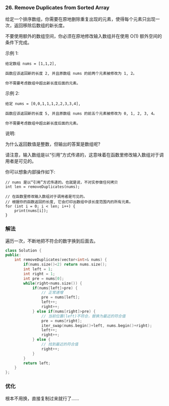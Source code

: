 ### 26. Remove Duplicates from Sorted Array

给定一个排序数组，你需要在原地删除重复出现的元素，使得每个元素只出现一次，返回移除后数组的新长度。

不要使用额外的数组空间，你必须在原地修改输入数组并在使用 O(1) 额外空间的条件下完成。

示例 1:
```
给定数组 nums = [1,1,2], 

函数应该返回新的长度 2, 并且原数组 nums 的前两个元素被修改为 1, 2。 

你不需要考虑数组中超出新长度后面的元素。
```
示例 2:
```
给定 nums = [0,0,1,1,1,2,2,3,3,4],

函数应该返回新的长度 5, 并且原数组 nums 的前五个元素被修改为 0, 1, 2, 3, 4。

你不需要考虑数组中超出新长度后面的元素。
```
说明:

为什么返回数值是整数，但输出的答案是数组呢?

请注意，输入数组是以“引用”方式传递的，这意味着在函数里修改输入数组对于调用者是可见的。

你可以想象内部操作如下:
```
// nums 是以“引用”方式传递的。也就是说，不对实参做任何拷贝
int len = removeDuplicates(nums);

// 在函数里修改输入数组对于调用者是可见的。
// 根据你的函数返回的长度, 它会打印出数组中该长度范围内的所有元素。
for (int i = 0; i < len; i++) {
    print(nums[i]);
}
```

### 解法

遍历一次，不断地把不符合的数字换到后面去。

```cpp
class Solution {
public:
    int removeDuplicates(vector<int>& nums) {
        if(nums.size()<2) return nums.size();
        int left = 1;
        int right = 1;
        int pre = nums[0];
        while(right<nums.size()) {
            if(nums[left]>pre) {
                // 正常递增
                pre = nums[left];
                left++;
                right++;
            } else if(nums[right]>pre) {
                // 当前位置(left)不符合，替换为最近的符合值
                pre = nums[right];
                iter_swap(nums.begin()+left, nums.begin()+right);
                left++;
                right++;
            } else {
                // 找到最近的符合值
                right++;
            }
        }
        return left;
    }
};
```

### 优化

根本不用换，直接复制过来就行了……
